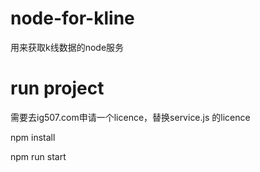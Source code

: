 # node-for-kline
用来获取k线数据的node服务

# run project
需要去ig507.com申请一个licence，替换service.js 的licence

npm install

npm run start
